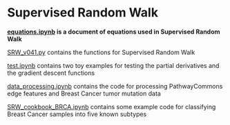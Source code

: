 # Supervised Random Walk  

**[equations.ipynb](./equations.ipynb) is a document of equations used in Supervised Random Walk**  

[SRW_v041.py](./SRW_v041.py) contains the functions for Supervised Random Walk  

[test.ipynb](./test.ipynb) contains two toy examples for testing the partial derivatives and the gradient descent functions  
  
[data_processing.ipynb](./data_processing.ipynb) contains the code for processing PathwayCommons edge features and Breast Cancer tumor mutation data  

[SRW_cookbook_BRCA.ipynb](./SRW_cookbook_BRCA.ipynb) contains some example code for classifying Breast Cancer samples into five known subtypes   
